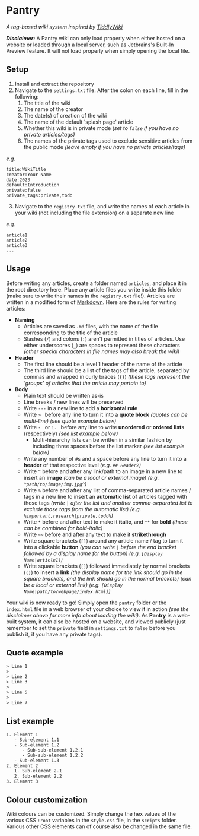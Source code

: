 # Pantry
*A tag-based wiki system inspired by [TiddlyWiki](https://tiddlywiki.com)*

***Disclaimer:*** A Pantry wiki can only load properly when either hosted on a website or loaded through a local server, such as Jetbrains's Built-In Preview feature. It will not load properly when simply opening the local file.

## Setup

1. Install and extract the repository
2. Navigate to the `settings.txt` file. After the colon on each line, fill in the following:
   1. The title of the wiki
   2. The name of the creator
   3. The date(s) of creation of the wiki
   4. The name of the default 'splash page' article
   5. Whether this wiki is in private mode *(set to `false` if you have no private articles/tags)*
   6. The names of the private tags used to exclude sensitive articles from the public mode *(leave empty if you have no private articles/tags)*

*e.g.*
```
title:WikiTitle
creator:Your Name
date:2023
default:Introduction
private:false
private_tags:private,todo
```

3. Navigate to the `registry.txt` file, and write the names of each article in your wiki (not including the file extension) on a separate new line

*e.g.*
```
article1
article2
article3
...
```

## Usage

Before writing any articles, create a folder named `articles`, and place it in the root directory here. Place any article files you write inside this folder (make sure to write their names in the `registry.txt` file!). Articles are written in a modified form of [Markdown](https://www.markdownguide.org). Here are the rules for writing articles:

- **Naming**
   - Articles are saved as `.md` files, with the name of the file corresponding to the title of the article
   - Slashes (`/`) and colons (`:`) aren't permitted in titles of articles. Use either underscores (`_`) are spaces to represent these characters *(other special characters in file names may also break the wiki)*
- **Header**
   - The first line should be a level 1 header of the name of the article
   - The third line should be a list of the tags of the article, separated by commas and wrapped in curly braces (`{}`) *(these tags represent the 'groups' of articles that the article may pertain to)*
- **Body**
   - Plain text should be written as-is
   - Line breaks / new lines will be preserved
   - Write `---` in a new line to add a **horizontal rule**
   - Write `> ` before any line to turn it into a **quote block** *(quotes can be multi-line)* *(see quote example below)*
   - Write `- ` or `1. ` before any line to write **unordered** or **ordered list**s (respectively) *(see list example below)*
      - Multi-hierarchy lists can be written in a similar fashion by including three spaces before the list marker *(see list example below)*
   - Write any number of `#`s and a space before any line to turn it into a **header** of that respective level *(e.g. `## Header2`)*
   - Write `^` before and after any link/path to an image in a new line to insert an **image** *(can be a local or external image)* *(e.g. `^path/to/image/img.jpg^`)*
   - Write `%` before and after any list of comma-separated article names / tags in a new line to insert an **automatic list** of articles tagged with those tags *(write `|` after the list and another comma-separated list to *exclude* those tags from the automatic list)* *(e.g. `%important,research|private,todo%`)*
   - Write `*` before and after text to make it **italic**, and `**` for **bold** *(these can be combined for bold-italic)*
   - Write `~~` before and after any text to make it **strikethrough**
   - Write square brackets (`[]`) around any article name / tag to turn it into a clickable **button** *(you can write `|` before the end bracket followed by a display name for the button)* *(e.g. `[Display Name|article1]`)*
   - Write square brackets (`[]`) followed immediately by normal brackets (`()`) to insert a **link** *(the display name for the link should go in the square brackets, and the link should go in the normal brackets)* *(can be a local or external link)* *(e.g. `[Display Name|path/to/webpage/index.html]`)*

Your wiki is now ready to go! Simply open the `pantry` folder or the `index.html` file in a web browser of your choice to view it in action *(see the disclaimer above for more info about loading the wiki)*. As **Pantry** is a web-built system, it can also be hosted on a website, and viewed publicly (just remember to set the `private` field in `settings.txt` to `false` before you publish it, if you have any private tags).

## Quote example

```
> Line 1
>
> Line 2
> Line 3
> 
> Line 5
> 
> Line 7
```

## List example

```
1. Element 1
   - Sub-element 1.1
   - Sub-element 1.2
      - Sub-sub-element 1.2.1
      - Sub-sub-element 1.2.2
   - Sub-element 1.3
2. Element 2
   1. Sub-element 2.1
   2. Sub-element 2.2
3. Element 3
```

## Colour customization

Wiki colours can be customized. Simply change the hex values of the various CSS `:root` variables in the `style.css` file, in the `scripts` folder. Various other CSS elements can of course also be changed in the same file.
